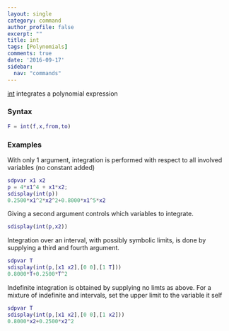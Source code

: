 ```yaml
---
layout: single
category: command
author_profile: false
excerpt: ""
title: int
tags: [Polynomials]
comments: true
date: '2016-09-17'
sidebar:
  nav: "commands"
---
```


[int](/command/int)  integrates a polynomial expression

### Syntax

````matlab
F = int(f,x,from,to)
````

### Examples

With only 1 argument, integration is performed with respect to all involved variables (no constant added)

````matlab
sdpvar x1 x2
p = 4*x1^4 + x1*x2;
sdisplay(int(p))
0.2500*x1^2*x2^2+0.8000*x1^5*x2
````

Giving a second argument controls which variables to integrate.

````matlab
sdisplay(int(p,x2))
````

Integration over an interval, with possibly symbolic limits, is done by supplying a third and fourth argument.

````matlab
sdpvar T
sdisplay(int(p,[x1 x2],[0 0],[1 T]))
0.8000*T+0.2500*T^2
````

Indefinite integration is obtained by supplying no limts as above. For a mixture of indefinite and intervals, set the upper limit to the variable it self

````matlab
sdpvar T
sdisplay(int(p,[x1 x2],[0 0],[1 x2]))
0.8000*x2+0.2500*x2^2
````
